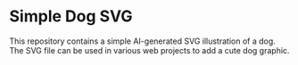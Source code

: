 # Simple Dog SVG

This repository contains a simple AI-generated SVG illustration of a dog. The SVG file can be used in various web projects to add a cute dog graphic.
